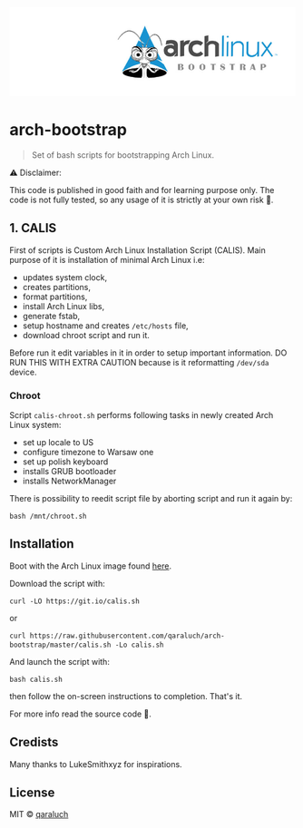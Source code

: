 ![arch-bootstrap-logo](./pic/logo.jpg)

# arch-bootstrap

> Set of bash scripts for bootstrapping Arch Linux.

:warning: Disclaimer:

This code is published in good faith and for learning purpose only. The code is not fully tested, so any usage of it is strictly at your own risk :see_no_evil:.

## 1. CALIS

First of scripts is Custom Arch Linux Installation Script (CALIS). Main purpose of it is installation of minimal Arch Linux i.e:

- updates system clock,
- creates partitions,
- format partitions,
- install Arch Linux libs,
- generate fstab,
- setup hostname and creates `/etc/hosts` file,
- download chroot script and run it.

Before run it edit variables in it in order to setup important information. DO RUN THIS WITH EXTRA CAUTION because is it reformatting `/dev/sda` device.

### Chroot

Script `calis-chroot.sh` performs following tasks in newly created Arch Linux system:

- set up locale to US
- configure timezone to Warsaw one
- set up polish keyboard
- installs GRUB bootloader
- installs NetworkManager

There is possibility to reedit script file by aborting script and run it again by:

```
bash /mnt/chroot.sh
```

## Installation

Boot with the Arch Linux image found [here](https://www.archlinux.org/download/).

Download the script with:

```
curl -LO https://git.io/calis.sh
```

or

```
curl https://raw.githubusercontent.com/qaraluch/arch-bootstrap/master/calis.sh -Lo calis.sh
```

And launch the script with:

```
bash calis.sh
```

then follow the on-screen instructions to completion.
That's it.

For more info read the source code :page_facing_up:.

## Credists

Many thanks to LukeSmithxyz for inspirations.

## License

MIT © [qaraluch](https://github.com/qaraluch)
